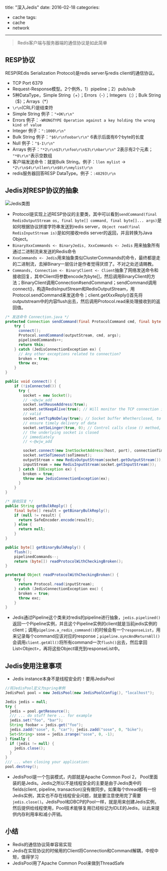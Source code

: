 title:  "深入Jedis"
date: 2016-02-18
categories:
- cache
tags:
- cache
- network
---

> Redis客户端与服务器端的通信协议是如此简单

## RESP协议
RESP(REdis Serialization Protocol)是redis server与redis client的通信协议。
- TCP Port 6379
- Request-Response模型。2个例外，1）pipeline；2）pub/sub
- 5种DataType，Simple String（+）；Errors（-）；Integers（:）；Bulk String（$）；Arrays（*）
- `\r\n`(CRLF)是结束符
- Simple String 例子：`"+OK\r\n"`
- Errors 例子：`-WRONGTYPE Operation against a key holding the wrong kind of value`
- Integer 例子：`":1000\r\n"`
- Bulk String 例子：`"$6\r\nfoobar\r\n"` 6表示后面有6个byte的长度
- Null 例子：`"$-1\r\n"`
- Arrays 例子：`"*2\r\n$3\r\nfoo\r\n$3\r\nbar\r\n"` 2表示有2个元素； `"*0\r\n"`表示空数组
- 客户端发送命令：就是Bulk String。例子：`llen mylist` -> `*2\r\n$4\r\nllen\r\n$6\r\nmylist\r\n`
- redis服务器回答RESP DataType。例子：`:48293\r\n`

## Jedis对RESP协议的抽象
![Jedis类图](/images/2016/2/深入Jedis/jedis-class-diagram.png)
- Protocol是实现上述RESP协议的主要类，其中可以看到`sendCommand(final RedisOutputStream os, final byte[] command, final byte[]... args)`是如何根据协议拼接字符串发送到redis server，`Object read(final RedisInputStream is)`是如何接收redis server的返回，并且转换为Java Object。
- `BinaryXxxCommands <- BinaryJedis, XxxCommands <- Jedis` 用来抽象所有通过二进制流来发送的Redis命令
- `XxxCommands <- Jedis`用来抽象类似ClusterCommands的命令，最终都是走的二进制流，去掉Binary一层估计是作者觉得厌烦了。不对之处还请赐教。
- `Commands, Connection <- BinaryClient <- Client`抽象了网络发送命令和接收回复，其中Client将参数encode为byte[]，然后调用BinaryClient的方法；BinaryClient调用Connection#sendCommand；sendCommand调用connect()，构造RedisInputStream和RedisOutputStream，用Protocol.sendCommand来发送命令；client.getXxxReply()首先将outputstream中的内容flush出去，然后调用Protocol.read来处理接收到的返回值。
``` java
/* 发送命令 Connection.java */
protected Connection sendCommand(final ProtocolCommand cmd, final byte[]... args) {
    try {
      connect();
      Protocol.sendCommand(outputStream, cmd, args);
      pipelinedCommands++;
      return this;
    } catch (JedisConnectionException ex) {
      // Any other exceptions related to connection?
      broken = true;
      throw ex;
    }
}

public void connect() {
    if (!isConnected()) {
      try {
        socket = new Socket();
        // ->@wjw_add
        socket.setReuseAddress(true);
        socket.setKeepAlive(true); // Will monitor the TCP connection is
        // valid
        socket.setTcpNoDelay(true); // Socket buffer Whetherclosed, to
        // ensure timely delivery of data
        socket.setSoLinger(true, 0); // Control calls close () method,
        // the underlying socket is closed
        // immediately
        // <-@wjw_add

        socket.connect(new InetSocketAddress(host, port), connectionTimeout);
        socket.setSoTimeout(soTimeout);
        outputStream = new RedisOutputStream(socket.getOutputStream());
        inputStream = new RedisInputStream(socket.getInputStream());
      } catch (IOException ex) {
        broken = true;
        throw new JedisConnectionException(ex);
      }
    }
}

/* 接收回复 */
public String getBulkReply() {
    final byte[] result = getBinaryBulkReply();
    if (null != result) {
      return SafeEncoder.encode(result);
    } else {
      return null;
    }
}

public byte[] getBinaryBulkReply() {
    flush();
    pipelinedCommands--;
    return (byte[]) readProtocolWithCheckingBroken();
}

protected Object readProtocolWithCheckingBroken() {
    try {
      return Protocol.read(inputStream);
    } catch (JedisConnectionException exc) {
      broken = true;
      throw exc;
    }
}
```
- Jedis通过Pipeline这个类来对redis的pipeline进行抽象，`jedis.pipelined()`返回一个Pipeline实例，并且这个Pipeline实例的client就是当前jedis实例的client；调用`pipeline.a_redis_command()`的时候会有一个`responseList`，用来记录每个command应该对应的response；`pipeline.syncAndReturnAll()`会调用`client.getAll()`将所有command一次`flush()`出去，然后拿回List&lt;Object&gt;，再将这些Object填充到responseList中。


## Jedis使用注意事项
- Jedis instance本身不是线程安全的！要用JedisPool
``` java
//将JedisPool定义为spring单例
JedisPool pool = new JedisPool(new JedisPoolConfig(), "localhost");

Jedis jedis = null;
try {
  jedis = pool.getResource();
  /// ... do stuff here ... for example
  jedis.set("foo", "bar");
  String foobar = jedis.get("foo");
  jedis.zadd("sose", 0, "car"); jedis.zadd("sose", 0, "bike"); 
  Set<String> sose = jedis.zrange("sose", 0, -1);
} finally {
  if (jedis != null) {
    jedis.close();
  }
}
/// ... when closing your application:
pool.destroy();
```
- JedisPool是一个包装模式，内部就是Apache Common Pool 2， Pool里面装的是Jedis。Jedis之所以不是线程安全的主要是由于Jedis类中的fields(client, pipeline, transaction)没有做同步。如果每个thread都有一份Jedis实例，其实也不存在线程安全问题，就是要注意使用完了需要`jedis.close()`。JedisPool和DBCP的Pool一样，就是用来创建Jedis实例，然后提供给线程使用，Pool技术能够复用已经标记为IDLE的Jedis，以此来提供内存利用率和减小开销。

## 小结
- Redis的通信协议简单容易实现
- Jedis在实现协议的时候用的Client将Connection和Command解耦，中规中矩，值得学习
- JedisPool用了Apache Common Pool来做到ThreadSafe


